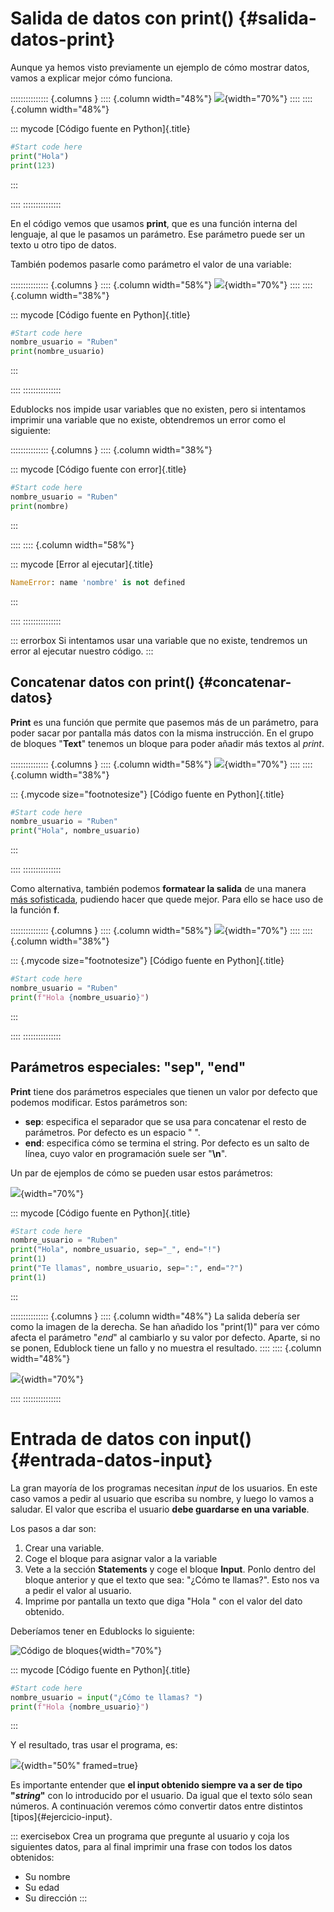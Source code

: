 
# Salida de datos con print() {#salida-datos-print}

Aunque ya hemos visto previamente un ejemplo de cómo mostrar datos, vamos a explicar mejor cómo funciona.

::::::::::::::: {.columns }
:::: {.column width="48%"}
![](img/introduccion_programacion/edublocks_print_1.png){width="70%"}
::::
:::: {.column width="48%"}

::: mycode
[Código fuente en Python]{.title}

```python
#Start code here
print("Hola")
print(123)
```
:::

::::
:::::::::::::::

En el código vemos que usamos **print**, que es una función interna del lenguaje, al que le pasamos un parámetro. Ese parámetro puede ser un texto u otro tipo de datos.

También podemos pasarle como parámetro el valor de una variable:

::::::::::::::: {.columns }
:::: {.column width="58%"}
![](img/introduccion_programacion/edublocks_print_2.png){width="70%"}
::::
:::: {.column width="38%"}

::: mycode
[Código fuente en Python]{.title}

```python
#Start code here
nombre_usuario = "Ruben"
print(nombre_usuario)
```
:::

::::
:::::::::::::::

Edublocks nos impide usar variables que no existen, pero si intentamos imprimir una variable que no existe, obtendremos un error como el siguiente:

::::::::::::::: {.columns }
:::: {.column width="38%"}

::: mycode
[Código fuente con error]{.title}

```python
#Start code here
nombre_usuario = "Ruben"
print(nombre)
```
:::

::::
:::: {.column width="58%"}

::: mycode
[Error al ejecutar]{.title}

```python
NameError: name 'nombre' is not defined
```
:::

::::
:::::::::::::::

::: errorbox
Si intentamos usar una variable que no existe, tendremos un error al ejecutar nuestro código.
:::


## Concatenar datos con print() {#concatenar-datos}

**Print** es una función que permite que pasemos más de un parámetro, para poder sacar por pantalla más datos con la misma instrucción. En el grupo de bloques "**Text**" tenemos un bloque para poder añadir más textos al *print*.

::::::::::::::: {.columns }
:::: {.column width="58%"}
![](img/introduccion_programacion/edublocks_print_3.png){width="70%"}
::::
:::: {.column width="38%"}

::: {.mycode size="footnotesize"}
[Código fuente en Python]{.title}

```python
#Start code here
nombre_usuario = "Ruben"
print("Hola", nombre_usuario)
```
:::

::::
:::::::::::::::


Como alternativa, también podemos **formatear la salida** de una manera [más sofisticada](https://docs.python.org/3/tutorial/inputoutput.html#fancier-output-formatting), pudiendo hacer que quede mejor. Para ello se hace uso de la función **f**.

::::::::::::::: {.columns }
:::: {.column width="58%"}
![](img/introduccion_programacion/edublocks_print_4.png){width="70%"}
::::
:::: {.column width="38%"}

::: {.mycode size="footnotesize"}
[Código fuente en Python]{.title}

```python
#Start code here
nombre_usuario = "Ruben"
print(f"Hola {nombre_usuario}")
```
:::

::::
:::::::::::::::


## Parámetros especiales: "sep", "end"

**Print** tiene dos parámetros especiales que tienen un valor por defecto que podemos modificar. Estos parámetros son:

- **sep**: especifica el separador que se usa para concatenar el resto de parámetros. Por defecto es un espacio " ".
- **end**: especifica cómo se termina el string. Por defecto es un salto de línea, cuyo valor en programación suele ser "**\\n**".

Un par de ejemplos de cómo se pueden usar estos parámetros:

![](img/introduccion_programacion/edublocks_print_5.png){width="70%"}


::: mycode
[Código fuente en Python]{.title}

```python
#Start code here
nombre_usuario = "Ruben"
print("Hola", nombre_usuario, sep="_", end="!")
print(1)
print("Te llamas", nombre_usuario, sep=":", end="?")
print(1)
```
:::


::::::::::::::: {.columns }
:::: {.column width="48%"}
La salida debería ser como la imagen de la derecha. Se han añadido los "print(1)" para ver cómo afecta el parámetro "*end*" al cambiarlo y su valor por defecto. Aparte, si no se ponen, Edublock tiene un fallo y no muestra el resultado.
::::
:::: {.column width="48%"}

![](img/introduccion_programacion/edublocks_print_5_output.png){width="70%"}

::::
:::::::::::::::



# Entrada de datos con input() {#entrada-datos-input}

La gran mayoría de los programas necesitan *input* de los usuarios. En este caso vamos a pedir al usuario que escriba su nombre, y luego lo vamos a saludar. El valor que escriba el usuario **debe guardarse en una variable**.

Los pasos a dar son:

1. Crear una variable.
2. Coge el bloque para asignar valor a la variable
3. Vete a la sección **Statements** y coge el bloque **Input**. Ponlo dentro del bloque anterior y que el texto que sea: "¿Cómo te llamas?". Esto nos va a pedir el valor al usuario.
4. Imprime por pantalla un texto que diga "Hola " con el valor del dato obtenido.


Deberíamos tener en Edublocks lo siguiente:

![Código de bloques](img/introduccion_programacion/edublocks_program_2.png){width="70%"}


::: mycode
[Código fuente en Python]{.title}

```python
#Start code here
nombre_usuario = input("¿Cómo te llamas? ")
print(f"Hola {nombre_usuario}")
```
:::


Y el resultado, tras usar el programa, es:

![](img/introduccion_programacion/edublocks_program_2_output.png){width="50%" framed=true}


Es importante entender que **el input obtenido siempre va a ser de tipo "*string*"** con lo introducido por el usuario. Da igual que el texto sólo sean números. A continuación veremos cómo convertir datos entre distintos [tipos]{#ejercicio-input}.


::: exercisebox
Crea un programa que pregunte al usuario y coja los siguientes datos, para al final imprimir una frase con todos los datos obtenidos:

- Su nombre
- Su edad
- Su dirección
:::

